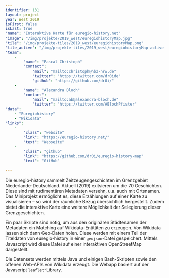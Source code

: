 ```yaml
---
identifier: 131
layout: project
year: West 2019
isFirst: false
isLast: true
"name": "Interaktive Karte für euregio-history.net"
"image": "/img/projekte/2019_west/euregiohistoryMap.jpg"
"tile": "/img/projekte-tiles/2019_west/euregiohistoryMap.png"
"tile_active": "/img/projekte-tiles/2019_west/euregiohistoryMap-active.png"
"team":
    -
        "name": "Pascal Christoph"
        "contact":
            "mail": "mailto:christoph@hbz-nrw.de"
            "twitter": "https://twitter.com/dr0ide"
            "github": "https://github.com/dr0i/"
    -
        "name": "Alexandra Bloch"
        "contact":
            "mail": "mailto:ab@alexandra-bloch.de"
            "twitter": "https://twitter.com/ABlochPfister"
"data":
    - "Euregiohistory"
    - "Wikidata"
"links":
    -
        "class": "website"
        "link": "https://euregio-history.net/"
        "text": "Webseite"
    -
        "class": "github"
        "link": "https://github.com/dr0i/euregio-history-map"
        "text": "GitHub"
           
---
```

Die euregio-history sammelt Zeitzeugengeschichten im Grenzgebiet Niederlande-Deutschland. Aktuell (2019) exitsieren um die 70 Geschichten. Diese sind mit rudimentären Metadaten versehn, u.a. auch mit Ortsnamen. Das Miniprojekt ermöglicht es, diese Erzählungen auf einer Karte zu visualisieren – so wird der räumliche Bezug übersichtlich hergestellt. Zudem bietet die interaktive Karte eine weitere Möglichkeit der Selegierung dieser Grenzgeschichten.

Ein paar Skripte sind nötig, um aus den originären Städtenamen der Metadaten ein Matching auf Wikidata-Entitäten zu erzeugen. Von Wikidata lassen sich dann Geo-Daten holen. Diese werden mit einem Teil der Titeldaten von euregio-history in einer `geojson`-Datei gespeichert. Mittels Javascript wird diese Datei auf einer interaktiven OpenStreetMap dargestellt.

Die Datensets werden mittels Java und einigen Bash-Skripten sowie den offenen Web-APIs von Wikidata erzeugt. Die Webapp basiert auf der Javascript `leaflet`-Library.